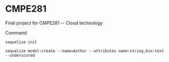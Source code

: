 # CMPE281
Final project for CMPE281 -- Cloud technology

Command

```
sequelize init

sequelize model:create --name=Author --attributes name:string,bio:text --underscored

```
